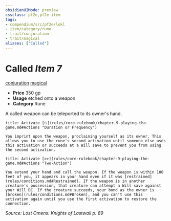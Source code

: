 ```yaml
---
obsidianUIMode: preview
cssclass: pf2e,pf2e-item
tags:
- compendium/src/pf2e/lokl
- item/category/rune
- trait/conjuration
- trait/magical
aliases: ["Called"]
---
```

# Called *Item 7*  
[conjuration](rules/traits/conjuration.md "Conjuration School Trait")  [magical](rules/traits/magical.md "Magical Item Trait")  

- **Price** 350 gp
- **Usage** etched onto a weapon
- **Category** Rune

A called weapon can be teleported to its owner's hand.

```ad-embed-ability
title: Activate [⏲](rules/core-rulebook/chapter-9-playing-the-game.md#Actions "Duration or Frequency")

You imprint upon the weapon, proclaiming yourself as its owner. This allows you to use the rune's second activation until someone else uses this activation or succeeds at a Will save to prevent you from using the second activation.
```

```ad-embed-ability
title: Activate [>>](rules/core-rulebook/chapter-9-playing-the-game.md#Actions "Two-Action")

You extend your hand and call the weapon. If the weapon is within 100 feet of you, it appears in your hand even if it was [restrained](rules/conditions.md#Restrained). If the weapon is in another creature's possession, that creature can attempt a Will save against your Will DC. If the creature succeeds, your bond as the owner is [broken](rules/conditions.md#Broken), and you can't use this activation again until you use the first activation to restore the connection.
```

*Source: Lost Omens: Knights of Lastwall p. 89*